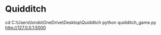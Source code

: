 # Quidditch
cd C:\Users\londo\OneDrive\Desktop\Quidditch
python quidditch_game.py
http://127.0.0.1:5000